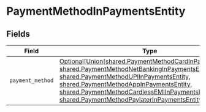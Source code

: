 # PaymentMethodInPaymentsEntity


## Fields

| Field                                                                                                                                                                                                                                                                                                                                                               | Type                                                                                                                                                                                                                                                                                                                                                                | Required                                                                                                                                                                                                                                                                                                                                                            | Description                                                                                                                                                                                                                                                                                                                                                         |
| ------------------------------------------------------------------------------------------------------------------------------------------------------------------------------------------------------------------------------------------------------------------------------------------------------------------------------------------------------------------- | ------------------------------------------------------------------------------------------------------------------------------------------------------------------------------------------------------------------------------------------------------------------------------------------------------------------------------------------------------------------- | ------------------------------------------------------------------------------------------------------------------------------------------------------------------------------------------------------------------------------------------------------------------------------------------------------------------------------------------------------------------- | ------------------------------------------------------------------------------------------------------------------------------------------------------------------------------------------------------------------------------------------------------------------------------------------------------------------------------------------------------------------- |
| `payment_method`                                                                                                                                                                                                                                                                                                                                                    | [Optional[Union[shared.PaymentMethodCardInPaymentsEntity, shared.PaymentMethodNetBankingInPaymentsEntity, shared.PaymentMethodUPIInPaymentsEntity, shared.PaymentMethodAppInPaymentsEntity, shared.PaymentMethodCardlessEMIInPaymentsEntity, shared.PaymentMethodPaylaterInPaymentsEntity]]](undefined/models/shared/paymentmethodinpaymentsentitypaymentmethod.md) | :heavy_minus_sign:                                                                                                                                                                                                                                                                                                                                                  | N/A                                                                                                                                                                                                                                                                                                                                                                 |